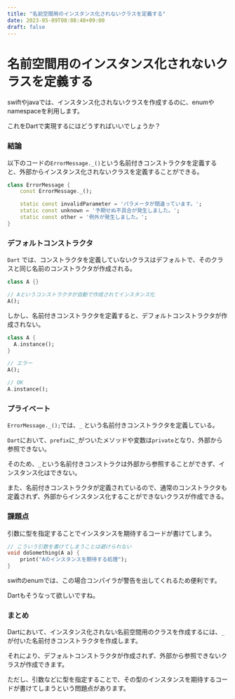 ```yaml
---
title: "名前空間用のインスタンス化されないクラスを定義する"
date: 2023-05-09T08:08:48+09:00
draft: false
---
```


# 名前空間用のインスタンス化されないクラスを定義する

swiftやjavaでは、インスタンス化されないクラスを作成するのに、enumやnamespaceを利用します。

これをDartで実現するにはどうすればいいでしょうか？

### 結論
以下のコードの`ErrorMessage._()`という名前付きコンストラクタを定義すると、外部からインスタンス化されないクラスを定義することができる。
```dart
class ErrorMessage {
	const ErrorMessage._(); 

	static const invalidParameter = 'パラメータが間違っています。';
	static const unknown = '予期せぬ不具合が発生しました。';
	static const other = '例外が発生しました。';
}
```


### デフォルトコンストラクタ
`Dart` では、コンストラクタを定義していないクラスはデフォルトで、そのクラスと同じ名前のコンストラクタが作成される。
```Dart
class A {}

// Aというコンストラクタが自動で作成されてインスタンス化
A();
```


しかし、名前付きコンストラクタを定義すると、デフォルトコンストラクタが作成されない。
```dart
class A {
  A.instance();
}

// エラー
A();

// OK
A.instance();
```


### プライベート
`ErrorMessage._();`では、`_` という名前付きコンストラクタを定義している。

`Dart`において、`prefix`に`_`がついたメソッドや変数は`private`となり、外部から参照できない。

そのため、`_`という名前付きコンストラクは外部から参照することができず、インスタンス化はできない。


また、名前付きコンストラクタが定義されているので、通常のコンストラクタも定義されず、外部からインスタンス化することができないクラスが作成できる。


### 課題点
引数に型を指定することでインスタンスを期待するコードが書けてしまう。

```dart
// こういう引数を書けてしまうことは避けられない
void doSomething(A a) {
    print("Aのインスタンスを期待する処理");
}
```

swiftのenumでは、この場合コンパイラが警告を出してくれるため便利です。

Dartもそうなって欲しいですね。


### まとめ
Dartにおいて、インスタンス化されない名前空間用のクラスを作成するには、`_`が付いた名前付きコンストラクタを作成します。

それにより、デフォルトコンストラクタが作成されず、外部から参照できないクラスが作成できます。

ただし、引数などに型を指定することで、その型のインスタンスを期待するコードが書けてしまうという問題点があります。